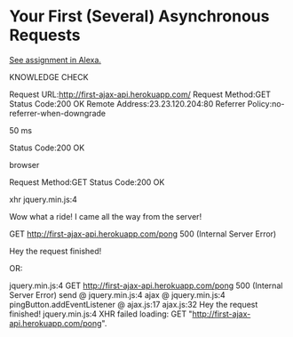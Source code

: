 # Your First (Several) Asynchronous Requests

[See assignment in Alexa.](https://alexa.bitmaker.co/cohorts/67/assignments/2055/latest)


KNOWLEDGE CHECK

<!-- What HTTP method did your browser use to make the request? -->

Request URL:http://first-ajax-api.herokuapp.com/
Request Method:GET
Status Code:200 OK
Remote Address:23.23.120.204:80
Referrer Policy:no-referrer-when-downgrade


<!-- How many milliseconds did it take your browser to complete it? -->

50 ms

<!-- What HTTP status code did the server return? What does that mean? -->

Status Code:200 OK

<!-- Look at the "Initiator" and "Type" columns. Was this an xhr/JavaScript/AJAX request or a normal browser request? -->

browser


<!-- What are the values in the "Method" and "Status" columns? Compare these values to Step 0. -->

Request Method:GET
Status Code:200 OK

<!-- What are the values in the "Type" and "Initiator" columns? Compare these values to Step 0. -->

xhr
jquery.min.js:4

<!-- Click on the request. This displays a detailed view of this one request. Investigate the "Response" and "Preview" sub-tabs. What was the content of the response? -->

Wow what a ride! I came all the way from the server!

<!-- Modify your AJAX request so that it points to the /pong url. Note that it's now p-o-n-g not p-i-n-g. This will simulate a server error. What is the new HTTP status code? -->

GET http://first-ajax-api.herokuapp.com/pong 500 (Internal Server Error)

<!-- Switch back and forth between the /ping and /pong URLs, reloading the page and running your request each time. What do you see in your Developer Tools? What messages show up in your console? -->

Hey the request finished!

OR:

jquery.min.js:4 GET http://first-ajax-api.herokuapp.com/pong 500 (Internal Server Error)
send @ jquery.min.js:4
ajax @ jquery.min.js:4
pingButton.addEventListener @ ajax.js:17
ajax.js:32 Hey the request finished!
jquery.min.js:4 XHR failed loading: GET "http://first-ajax-api.herokuapp.com/pong".
